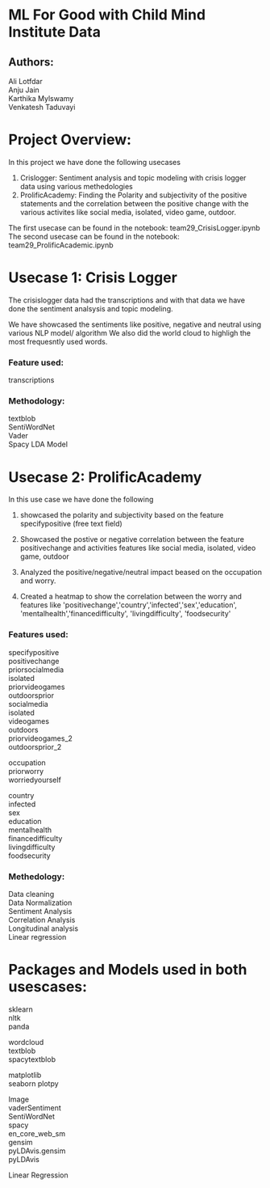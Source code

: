 
# ML For Good with Child Mind Institute Data

## Authors:
Ali Lotfdar  
Anju Jain  
Karthika Mylswamy   
Venkatesh Taduvayi   

# Project Overview:

In this project we have done the following usecases  

1. Crislogger: Sentiment analysis and topic modeling with crisis logger data using various methedologies 
2. ProlificAcademy: Finding the Polarity and subjectivity of the positive statements and the correlation between the positive change with the various activites like social media, isolated, video game, outdoor. 

The first usecase can be found in the notebook: team29_CrisisLogger.ipynb  
The second usecase can be found in the notebook: team29_ProlificAcademic.ipynb   

# Usecase 1: Crisis Logger
The crisislogger data had the transcriptions and with that data we have done the sentiment analsysis and topic modeling. 

We have showcased the sentiments like positive, negative and neutral using various NLP model/ algorithm
We also did the world cloud to highligh the most frequesntly used words. 

### Feature used:
transcriptions 

### Methodology:
textblob   
SentiWordNet   
Vader   
Spacy 
LDA Model 

# Usecase 2: ProlificAcademy

In this use case we have done the following 

1. showcased the polarity and subjectivity based on the feature specifypositive (free text field)

2. Showcased the postive or negative correlation between the feature positivechange and activities features like social media, isolated, video game, outdoor

3. Analyzed the positive/negative/neutral impact beased on the occupation and worry. 

4. Created a heatmap to show the correlation between the worry and features like 'positivechange','country','infected','sex','education', 'mentalhealth','financedifficulty', 'livingdifficulty', 'foodsecurity'


### Features used:
specifypositive  
positivechange    
priorsocialmedia  
isolated   
priorvideogames   
outdoorsprior  
socialmedia   
isolated  
videogames  
outdoors  
priorvideogames_2  
outdoorsprior_2  

occupation  
priorworry  
worriedyourself  

country   
infected  
sex  
education  
mentalhealth  
financedifficulty  
livingdifficulty   
foodsecurity  

### Methedology:
Data cleaning  
Data Normalization   
Sentiment Analysis  
Correlation Analysis  
Longitudinal analysis  
Linear regression   




# Packages and Models used in both usescases:
sklearn   
nltk   
panda  

wordcloud  
textblob   
spacytextblob   

matplotlib   
seaborn 
plotpy   

Image   
vaderSentiment   
SentiWordNet   
spacy   
en_core_web_sm    
gensim   
pyLDAvis.gensim   
pyLDAvis   

Linear Regression    













